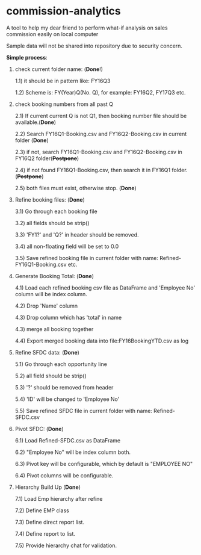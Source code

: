# commission-analytics
A tool to help my dear friend to perform what-if analysis on sales commission easily on local computer

Sample data will not be shared into repository due to security concern.

**Simple process**:

1) check current folder name: (**Done**!)

    1.1) it should be in pattern like: FY16Q3
    
    1.2) Scheme is: FY(Year)Q(No. Q), for example: FY16Q2, FY17Q3 etc.
    
2) check booking numbers from all past Q

    2.1) If current current Q is not Q1, then booking number file should be available.(**Done**)
    
    2.2) Search FY16Q1-Booking.csv and FY16Q2-Booking.csv in current folder (**Done**)
    
    2.3) if not, search FY16Q1-Booking.csv and FY16Q2-Booking.csv in FY16Q2 folder(**~~Postpone~~**)
    
    2.4) if not found FY16Q1-Booking.csv, then search it in FY16Q1 folder.(**~~Postpone~~**)
    
    2.5) both files must exist, otherwise stop. (**Done**)
    
3) Refine booking files: (**Done**)

    3.1) Go through each booking file
    
    3.2) all fields should be strip()
    
    3.3) 'FY1?' and 'Q?' in header should be removed.
    
    3.4) all non-floating field will be set to 0.0
    
    3.5) Save refined booking file in current folder with name: Refined-FY16Q1-Booking.csv etc.
    
4) Generate Booking Total: (**Done**)

    4.1) Load each refined booking csv file as DataFrame and 'Employee No' column will be index column.
    
    4.2) Drop 'Name' column
    
    4.3) Drop column which has 'total' in name
    
    4.3) merge all booking together
    
    4.4) Export merged booking data into file:FY16BookingYTD.csv as log
    
5) Refine SFDC data: (**Done**)

    5.1) Go through each opportunity line
    
    5.2) all field should be strip()
    
    5.3) '?' should be removed from header
    
    5.4) 'ID' will be changed to 'Employee No'
    
    5.5) Save refined SFDC file in current folder with name: Refined-SFDC.csv
    
6) Pivot SFDC: (**Done**)

    6.1) Load Refined-SFDC.csv as DataFrame
    
    6.2) "Employee No" will be index column both.
    
    6.3) Pivot key will be configurable, which by default is "EMPLOYEE NO"
    
    6.4) Pivot columns will be configurable.
    
7) Hierarchy Build Up (**Done**)
    
    7.1) Load Emp hierarchy after refine
    
    7.2) Define EMP class
    
    7.3) Define direct report list.
    
    7.4) Define report to list.
    
    7.5) Provide hierarchy chat for validation.
    
    
    